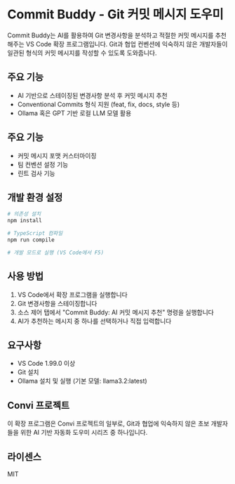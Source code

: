 # Commit Buddy - Git 커밋 메시지 도우미

Commit Buddy는 AI를 활용하여 Git 변경사항을 분석하고 적절한 커밋 메시지를 추천해주는 VS Code 확장 프로그램입니다. Git과 협업 컨벤션에 익숙하지 않은 개발자들이 일관된 형식의 커밋 메시지를 작성할 수 있도록 도와줍니다.

## 주요 기능

- AI 기반으로 스테이징된 변경사항 분석 후 커밋 메시지 추천
- Conventional Commits 형식 지원 (feat, fix, docs, style 등)
- Ollama 혹은 GPT 기반 로컬 LLM 모델 활용

## 주요 기능

- 커밋 메시지 포맷 커스터마이징
- 팀 컨벤션 설정 기능
- 린트 검사 기능

## 개발 환경 설정

```bash
# 의존성 설치
npm install

# TypeScript 컴파일
npm run compile

# 개발 모드로 실행 (VS Code에서 F5)
```

## 사용 방법

1. VS Code에서 확장 프로그램을 실행합니다
2. Git 변경사항을 스테이징합니다
3. 소스 제어 탭에서 "Commit Buddy: AI 커밋 메시지 추천" 명령을 실행합니다
4. AI가 추천하는 메시지 중 하나를 선택하거나 직접 입력합니다

## 요구사항

- VS Code 1.99.0 이상
- Git 설치
- Ollama 설치 및 실행 (기본 모델: llama3.2:latest)

## Convi 프로젝트

이 확장 프로그램은 Convi 프로젝트의 일부로, Git과 협업에 익숙하지 않은 초보 개발자들을 위한 AI 기반 자동화 도우미 시리즈 중 하나입니다.

## 라이센스

MIT